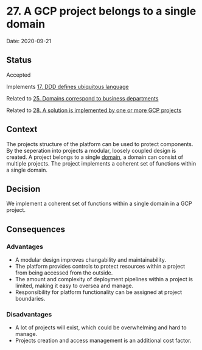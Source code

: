 # 27. A GCP project belongs to a single domain

Date: 2020-09-21

## Status

Accepted

Implements [17. DDD defines ubiquitous language](0017-ddd-defines-ubiquitous-language.md)

Related to [25. Domains correspond to business departments](0025-domains-correspond-to-business-departments.md)

Related to [28. A solution is implemented by one or more GCP projects](0028-a-solution-is-implemented-by-one-or-more-gcp-projects.md)

## Context

The projects structure of the platform can be used to protect components. By the seperation into projects a modular, loosely coupled design is created. A project belongs to a single [domain](0025-domains-correspond-to-business-departments.md), a domain can consist of multiple projects. The project implements a coherent set of functions within a single domain.

## Decision

We implement a coherent set of functions within a single domain in a GCP project.

## Consequences

### Advantages

* A modular design improves changability and maintainability.
* The platform provides controls to protect resources within a project from being accessed from the outside.
* The amount and complexity of deployment pipelines within a project is limited, making it easy to oversea and manage.
* Responsibility for platform functionality can be assigned at project boundaries.

### Disadvantages

* A lot of projects will exist, which could be overwhelming and hard to manage.
* Projects creation and access management is an additional cost factor.
